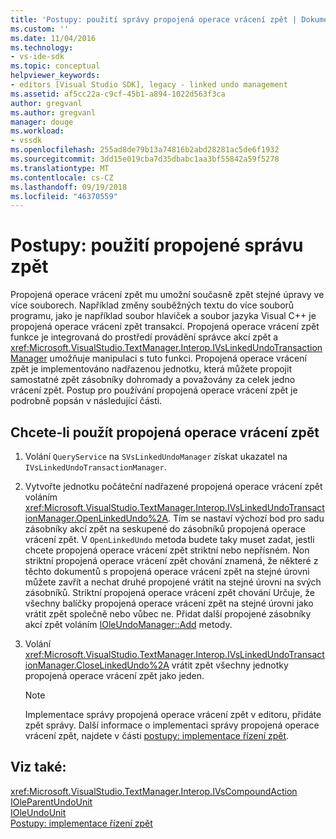 ```yaml
---
title: 'Postupy: použití správy propojená operace vrácení zpět | Dokumentace Microsoftu'
ms.custom: ''
ms.date: 11/04/2016
ms.technology:
- vs-ide-sdk
ms.topic: conceptual
helpviewer_keywords:
- editors [Visual Studio SDK], legacy - linked undo management
ms.assetid: af5cc22a-c9cf-45b1-a894-1022d563f3ca
author: gregvanl
ms.author: gregvanl
manager: douge
ms.workload:
- vssdk
ms.openlocfilehash: 255ad8de79b13a74816b2abd28281ac5de6f1932
ms.sourcegitcommit: 3dd15e019cba7d35dbabc1aa3bf55842a59f5278
ms.translationtype: MT
ms.contentlocale: cs-CZ
ms.lasthandoff: 09/19/2018
ms.locfileid: "46370559"
---
```

# <a name="how-to-use-linked-undo-management"></a>Postupy: použití propojené správu zpět
Propojená operace vrácení zpět mu umožní současně zpět stejné úpravy ve více souborech. Například změny souběžných textu do více souborů programu, jako je například soubor hlaviček a soubor jazyka Visual C++ je propojená operace vrácení zpět transakcí. Propojená operace vrácení zpět funkce je integrovaná do prostředí provádění správce akcí zpět a <xref:Microsoft.VisualStudio.TextManager.Interop.IVsLinkedUndoTransactionManager> umožňuje manipulaci s tuto funkci. Propojená operace vrácení zpět je implementováno nadřazenou jednotku, která můžete propojit samostatné zpět zásobníky dohromady a považovány za celek jedno vrácení zpět. Postup pro používání propojená operace vrácení zpět je podrobně popsán v následující části.  
  
## <a name="to-use-linked-undo"></a>Chcete-li použít propojená operace vrácení zpět  
  
1.  Volání `QueryService` na `SVsLinkedUndoManager` získat ukazatel na `IVsLinkedUndoTransactionManager`.  
  
2.  Vytvořte jednotku počáteční nadřazené propojená operace vrácení zpět voláním <xref:Microsoft.VisualStudio.TextManager.Interop.IVsLinkedUndoTransactionManager.OpenLinkedUndo%2A>. Tím se nastaví výchozí bod pro sadu zásobníky akcí zpět na seskupené do zásobníků propojená operace vrácení zpět. V `OpenLinkedUndo` metoda budete taky muset zadat, jestli chcete propojená operace vrácení zpět striktní nebo nepřísném. Non striktní propojená operace vrácení zpět chování znamená, že některé z těchto dokumentů s propojená operace vrácení zpět na stejné úrovni můžete zavřít a nechat druhé propojené vrátit na stejné úrovni na svých zásobníků. Striktní propojená operace vrácení zpět chování Určuje, že všechny balíčky propojená operace vrácení zpět na stejné úrovni jako vrátit zpět společně nebo vůbec ne. Přidat další propojené zásobníky akcí zpět voláním [IOleUndoManager::Add](/windows/desktop/api/ocidl/nf-ocidl-ioleundomanager-add) metody.  
  
3.  Volání <xref:Microsoft.VisualStudio.TextManager.Interop.IVsLinkedUndoTransactionManager.CloseLinkedUndo%2A> vrátit zpět všechny jednotky propojená operace vrácení zpět jako jeden.  
  
    > [!NOTE]
    >  Implementace správy propojená operace vrácení zpět v editoru, přidáte zpět správy. Další informace o implementaci správy propojená operace vrácení zpět, najdete v části [postupy: implementace řízení zpět](../extensibility/how-to-implement-undo-management.md).  
  
## <a name="see-also"></a>Viz také:  
 <xref:Microsoft.VisualStudio.TextManager.Interop.IVsCompoundAction>   
 [IOleParentUndoUnit](/windows/desktop/api/ocidl/nn-ocidl-ioleparentundounit)   
 [IOleUndoUnit](/windows/desktop/api/ocidl/nn-ocidl-ioleundounit)   
 [Postupy: implementace řízení zpět](../extensibility/how-to-implement-undo-management.md)